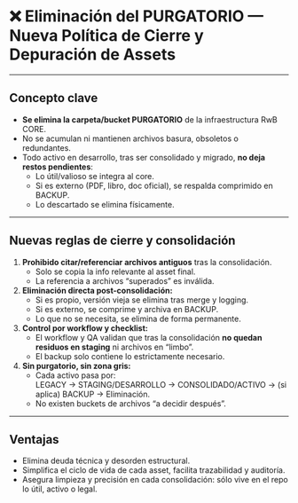 # ❌ Eliminación del PURGATORIO — Nueva Política de Cierre y Depuración de Assets

---

## Concepto clave
- **Se elimina la carpeta/bucket PURGATORIO** de la infraestructura RwB CORE.
- No se acumulan ni mantienen archivos basura, obsoletos o redundantes.
- Todo activo en desarrollo, tras ser consolidado y migrado, **no deja restos pendientes**:
  - Lo útil/valioso se integra al core.
  - Si es externo (PDF, libro, doc oficial), se respalda comprimido en BACKUP.
  - Lo descartado se elimina físicamente.

---

## Nuevas reglas de cierre y consolidación

1. **Prohibido citar/referenciar archivos antiguos** tras la consolidación.
   - Solo se copia la info relevante al asset final.
   - La referencia a archivos “superados” es inválida.
2. **Eliminación directa post-consolidación:**
   - Si es propio, versión vieja se elimina tras merge y logging.
   - Si es externo, se comprime y archiva en BACKUP.
   - Lo que no se necesita, se elimina de forma permanente.
3. **Control por workflow y checklist:**
   - El workflow y QA validan que tras la consolidación **no quedan residuos en staging** ni archivos en “limbo”.
   - El backup solo contiene lo estrictamente necesario.
4. **Sin purgatorio, sin zona gris:**
   - Cada activo pasa por:  
     LEGACY → STAGING/DESARROLLO → CONSOLIDADO/ACTIVO → (si aplica) BACKUP → Eliminación.
   - No existen buckets de archivos “a decidir después”.

---

## Ventajas
- Elimina deuda técnica y desorden estructural.
- Simplifica el ciclo de vida de cada asset, facilita trazabilidad y auditoría.
- Asegura limpieza y precisión en cada consolidación: sólo vive en el repo lo útil, activo o legal.

